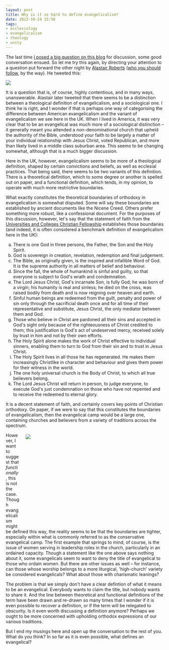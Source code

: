 ```yaml
---
layout: post
title: Why is it so hard to define evangelicalism?
date: 2012-10-24 15:58
tags:
- ecclesiology
- evangelicalism
- theology
- unity
---
```

<p>The last time <a href="http://jakebelder.com/church-membership-and-submission" target="_blank">I posed a big question on this blog</a> for discussion, some good conversation ensued. So let me try this  again, by directing your attention to a question put forward the other  night by <a href="http://alastairadversaria.wordpress.com/" target="_blank">Alastair Roberts</a> (<a href="http://twitter.com/zugzwanged" target="_blank">who you should follow</a>, by the way). He tweeted this:</p>
<img src="https://dl.dropbox.com/u/3897986/Jake%20Blog%20Images/twet.jpg" />
<p>It is a question that is, of course, highly contentious, and in many  ways, unanswerable. Alastair later tweeted that there seems to be a  distinction between a theological definition of evangelicalism, and a  sociological one. I think he is right, and I wonder if that is perhaps  one way of categorising the difference between American evangelicalism  and the variant of evangelicalism we see here in the UK. When I lived in  America, it was very clear that to be an evangelical was much more of a  sociological distinction &ndash; it generally meant you attended a  non-denominational church that upheld the authority of the Bible,  understood your faith to be largely a matter of your individual  relationship with Jesus Christ, voted Republican, and more than likely  lived in a middle class suburban area. This seems to be changing  somewhat, although that is a much bigger discussion.</p>
<p>Here in the UK, however, evangelicalism seems to be more of a  theological definition, shaped by certain convictions and beliefs, as  well as ecclesial practices. That being said, there seems to be two  variants of this definition. There is a theoretical definition, which to  some degree or another is spelled out on paper, and a functional  definition, which tends, in my opinion, to operate with much more  restrictive boundaries.</p>
<p>What exactly constitutes the theoretical boundaries of orthodoxy in  evangelicalism is somewhat disputed. Some will say these boundaries are  established by ancient documents like the Nicene Creed. Others prefer  something more robust, like a confessional document. For the purposes of  this discussion, however, let's say that the statement of faith from  the <a href="http://www.uccf.org.uk" target="_blank">Universities and Colleges Christian Fellowship</a> establishes those boundaries (and indeed, it is often considered a benchmark definition of evangelicalism here in the UK):</p>
<ol class="long-item-list" type="a">
<li>There is one God in three persons, the Father, the Son and the Holy Spirit.</li>
<li>God is sovereign in creation, revelation, redemption and final judgement.</li>
<li>The Bible, as originally given, is the inspired and infallible Word    of God. It is the supreme authority in all matters of belief and    behaviour. </li>
<li>Since the fall, the whole of humankind is sinful and guilty, so that everyone is subject to God's wrath and condemnation.</li>
<li>The Lord Jesus Christ, God's incarnate Son, is fully God; he was   born of a virgin; his humanity is real and sinless; he died on the   cross, was raised bodily from death and is now reigning over heaven and   earth.</li>
<li>Sinful human beings are redeemed from the guilt, penalty and power   of sin only through the sacrificial death once and for all time of their   representative and substitute, Jesus Christ, the only mediator between   them and God.</li>
<li>Those who believe in Christ are pardoned all their sins and accepted   in God's sight only because of the righteousness of Christ credited to   them; this justification is God's act of undeserved mercy, received   solely by trust in him and not by their own efforts.</li>
<li>The Holy Spirit alone makes the work of Christ effective to   individual sinners, enabling them to turn to God from their sin and to   trust in Jesus Christ.</li>
<li>The Holy Spirit lives in all those he has regenerated. He makes them   increasingly Christlike in character and behaviour and gives them  power  for their     witness in the world.</li>
<li>The one holy universal church is the Body of Christ, to which all true believers belong.</li>
<li>The Lord Jesus Christ will return in person, to judge everyone, to   execute God's just condemnation on those who have not repented and to   receive the redeemed to eternal glory.</li>
</ol>
<p>It is a decent statement of faith, and certainly covers key points of  Christian orthodoxy. On paper, if we were to say that this constitutes  the boundaries of evangelicalism, then the evangelical camp would be a  large one, containing churches and believers from a variety of  traditions across the spectrum.</p>
<div style="float: right; margin: 5px 1px 0px 20px; width: 440px; height: 293px;"><img src="https://dl.dropbox.com/u/3897986/Jake%20Blog%20Images/fence.jpg" /></div>
<p>However, I want to suggest that <em>functionally</em>, this is not  the case. Though evangelicalism might be defined this way, the reality  seems to be that the boundaries are tighter, especially within what is commonly referred to as the conservative evangelical camp. The first example that  springs to mind, of course, is the issue of women serving in leadership  roles in the church, particularly in an ordained capacity. Though a  statement like the one above says nothing about it, some evangelicals  seem to want to deny the title of evangelical to those who ordain women.  But there are other issues as well &ndash; for instance, can those whose  worship belongs to a more liturgical, 'high-church' variety be  considered evangelicals? What about those with charismatic leanings?</p>
<p>The problem is that we simply don't have a clear defintion of what it  means to be an evangelical. Everybody wants to claim the title, but  nobody wants to share it. And the line between theoretical and  functional definitions of the term have been drawn and re-drawn so many  times that I wonder if it is even possible to recover a definition, or  if the term will be relegated to obscurity. Is it even worth discussing a definition anymore? Perhaps  we ought to be more concerned with upholding  orthodox expressions of our various traditions.</p>

But I end my musings here and open up the conversation to the rest of  you. What do you think? In so far as it is even possible, what defines  an evangelical?
